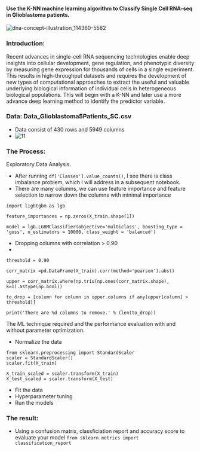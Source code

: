 #### Use the K-NN machine learning algorithm to Classify Single Cell RNA-seq in Glioblastoma patients.


![dna-concept-illustration_114360-5582](https://user-images.githubusercontent.com/62857660/155894426-43d677c5-3212-4635-8dcb-0b1ea69a2111.jpg)


### Introduction:
Recent advances in single-cell RNA sequencing technologies enable deep insights
into cellular development, gene regulation, and phenotypic diversity by
measuring gene expression for thousands of cells in a single experiment. This
results in high-throughput datasets and requires the development of new types of
computational approaches to extract the useful and valuable underlying biological
information of individual cells in heterogeneous biological populations. This will begin with a K-NN and later use a more advance deep learning
method to identify the predictor variable.

### Data: Data_Glioblastoma5Patients_SC.csv 
- Data consist of 430 rows and 5949 columns
- ![11](https://user-images.githubusercontent.com/62857660/158415896-cbf2d7bf-8b36-408d-9b4a-28883f6d11fe.JPG)


### The Process:

Exploratory Data Analysis. 
  - After running `df['Classes'].value_counts()`, I see there is class imbalance problem, which I will address in a subsequent notebook. 
  - There are many columns, we can use feature importance and feature selection to narrow down the columns with minimal importance
```
import lightgbm as lgb

feature_importances = np.zeros(X_train.shape[1])

model = lgb.LGBMClassifier(objective='multiclass', boosting_type = 'goss', n_estimators = 10000, class_weight = 'balanced')
```
  - Dropping columns with correlation > 0.90
  - 
```
threshold = 0.90

corr_matrix =pd.DataFrame(X_train).corr(method='pearson').abs()

upper = corr_matrix.where(np.triu(np.ones(corr_matrix.shape), k=1).astype(np.bool))

to_drop = [column for column in upper.columns if any(upper[column] > threshold)]

print('There are %d columns to remove.' % (len(to_drop))
```

The ML technique required and the performance evaluation
with and without parameter optimization.
  - Normalize the data
```
from sklearn.preprocessing import StandardScaler
scaler = StandardScaler()
scaler.fit(X_train)

X_train_scaled = scaler.transform(X_train)
X_test_scaled = scaler.transform(X_test)
```
  - Fit the data
  - Hyperparameter tuning
  - Run the models


### The result:
  - Using a confusion matrix, classficiation report and accuracy score to evaluate your model
`
from sklearn.metrics import classification_report
`

